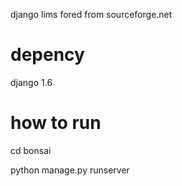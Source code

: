 django lims 
fored from sourceforge.net

depency
==
django 1.6


how to run
==
 cd bonsai
 
 
 python manage.py runserver
